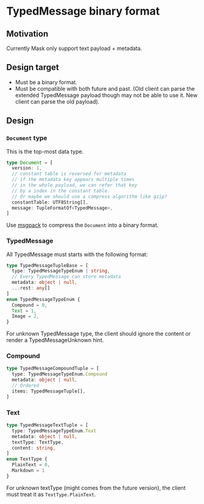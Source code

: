 # TypedMessage binary format

## Motivation

Currently Mask only support text payload + metadata.

## Design target

- Must be a binary format.
- Must be compatible with both future and past. (Old client can parse the extended TypedMessage payload though may not be able to use it. New client can parse the old payload).

## Design

### `Document` type

This is the top-most data type.

```typescript
type Document = [
  version: 1,
  // constant table is reversed for metadata
  // if the metadata key appears multiple times
  // in the whole payload, we can refer that key
  // by a index in the constant table.
  // Or maybe we should use a compress algorithm like gzip?
  constantTable: UTF8String[],
  message: TupleFormatOf<TypedMessage>,
]
```

Use [msgpack](https://github.com/msgpack/msgpack/blob/master/spec.md) to compress the `Document` into a binary format.

### TypedMessage

All TypedMessage must starts with the following format:

```typescript
type TypedMessageTupleBase = [
  type: TypedMessageTypeEnum | string,
  // Every TypedMessage can store metadata
  metadata: object | null,
  ...rest: any[]
]
enum TypedMessageTypeEnum {
  Compound = 0,
  Text = 1,
  Image = 2,
}
```

For unknown TypedMessage type, the client should ignore the content or render a TypedMessageUnknown hint.

### Compound

```typescript
type TypedMessageCompoundTuple = [
  type: TypedMessageTypeEnum.Compound
  metadata: object | null,
  // Ordered
  items: TypedMessageTuple[],
]
```

### Text

```typescript
type TypedMessageTextTuple = [
  type: TypedMessageTypeEnum.Text
  metadata: object | null,
  textType: TextType,
  content: string,
]
enum TextType {
  PlainText = 0,
  Markdown = 1
}
```

For unknown textType (might comes from the future version), the client must treat it as `TextType.PlainText`.
